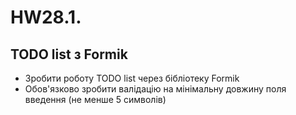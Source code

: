 # HW28.1. 

## TODO list з Formik

* Зробити роботу TODO list через бібліотеку Formik
* Обов'язково зробити валідацію на мінімальну довжину поля введення (не менше 5 символів)